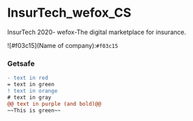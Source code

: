# InsurTech_wefox_CS
InsurTech 2020- wefox-The digital marketplace for insurance.

![#f03c15](Name of company):`#f03c15`
### **Getsafe**
```diff
- text in red
= text in green
! text in orange
# text in gray
@@ text in purple (and bold)@@
~~This is green~~

